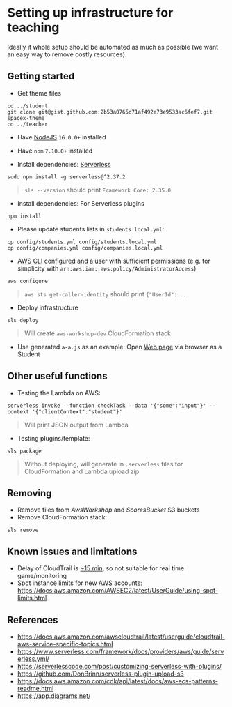 Setting up infrastructure for teaching
======================================

Ideally it whole setup should be automated as much as possible
(we want an easy way to remove costly resources).

## Getting started

* Get theme files
```shell
cd ../student
git clone git@gist.github.com:2b53a0765d71af492e73e9533ac6fef7.git spacex-theme
cd ../teacher
```
* Have [NodeJS](https://nodejs.org/en/download/) `16.0.0+` installed
* Have `npm` `7.10.0+` installed

* Install dependencies: [Serverless](https://www.serverless.com/framework/docs/getting-started/)
```shell
sudo npm install -g serverless@^2.37.2
```
> `sls --version` should print `Framework Core: 2.35.0` 

* Install dependencies: For Serverless plugins
```shell
npm install
```

* Please update students lists in `students.local.yml`:
```shell
cp config/students.yml config/students.local.yml
cp config/companies.yml config/companies.local.yml
```

* [AWS CLI](https://docs.aws.amazon.com/cli/latest/userguide/install-cliv2.html) configured and
  a user with sufficient permissions (e.g. for simplicity with `arn:aws:iam::aws:policy/AdministratorAccess`)
```shell
aws configure
```
> `aws sts get-caller-identity` should print `{"UserId":...`

* Deploy infrastructure
```shell
sls deploy
```
> Will create `aws-workshop-dev` CloudFormation stack

* Use generated `a-a.js` as an example:
Open [Web page](../student/index.html) via browser as a Student


## Other useful functions

* Testing the Lambda on AWS:
```shell
serverless invoke --function checkTask --data '{"some":"input"}' --context '{"clientContext":"student"}'
```
> Will print JSON output from Lambda

* Testing plugins/template:
```shell
sls package
```
> Without deploying, will generate in `.serverless` files for CloudFormation and Lambda upload zip 


## Removing

* Remove files from _AwsWorkshop_ and _ScoresBucket_ S3 buckets
* Remove CloudFormation stack:
```shell
sls remove
```

## Known issues and limitations

 * Delay of CloudTrail is [~15 min](https://aws.amazon.com/cloudtrail/faqs/),
   so not suitable for real time game/monitoring
 * Spot instance limits for new AWS accounts: https://docs.aws.amazon.com/AWSEC2/latest/UserGuide/using-spot-limits.html

## References

* https://docs.aws.amazon.com/awscloudtrail/latest/userguide/cloudtrail-aws-service-specific-topics.html
* https://www.serverless.com/framework/docs/providers/aws/guide/serverless.yml/
* https://serverlesscode.com/post/customizing-serverless-with-plugins/
* https://github.com/DonBrinn/serverless-plugin-upload-s3
* https://docs.aws.amazon.com/cdk/api/latest/docs/aws-ecs-patterns-readme.html
* https://app.diagrams.net/

